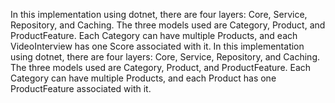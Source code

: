  In this implementation using dotnet, there are four layers: Core, Service, Repository, and Caching. The three models used are Category, Product, and ProductFeature. Each Category can have multiple Products, and each VideoInterview has one Score associated with it.
 In this implementation using dotnet, there are four layers: Core, Service, Repository, and Caching. The three models used are Category, Product, and ProductFeature. Each Category can have multiple Products, and each Product has one ProductFeature associated with it.
